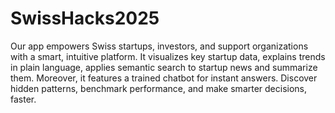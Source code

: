 # SwissHacks2025

Our app empowers Swiss startups, investors, and support organizations with a smart, intuitive platform. It visualizes key startup data, explains trends in plain language, applies semantic search to startup news and summarize them. Moreover, it features a trained chatbot for instant answers. Discover hidden patterns, benchmark performance, and make smarter decisions, faster.
